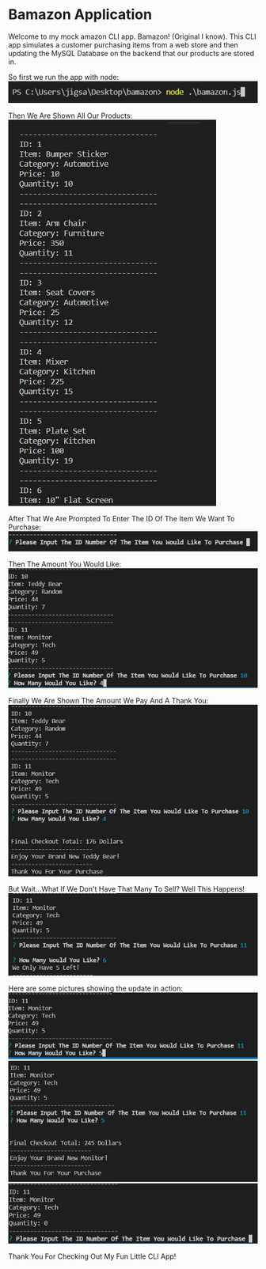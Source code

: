 # Bamazon Application

Welcome to my mock amazon CLI app. Bamazon! (Original I know). This CLI app simulates a customer purchasing items from a web store and then updating the MySQL Database on the backend that our products are stored in. 

So first we run the app with node:</br>
![command line](screenshots/nodecapture.PNG)

Then We Are Shown All Our Products:</br>
![items list](screenshots/Capture.PNG)

After That We Are Prompted To Enter The ID Of The Item We Want To Purchase:</br>
![enterID](screenshots/idcapture.PNG)

Then The Amount You Would Like:</br>
![quantity](screenshots/idquantitycapture.PNG)

Finally We Are Shown The Amount We Pay And A Thank You:
![purchased](screenshots/purchasecapture.PNG)

But Wait...What If We Don't Have That Many To Sell? Well This Happens!
![not enough](screenshots/notenough.PNG)

Here are some pictures showing the update in action:</br>
![pic](screenshots/proof.PNG)
![pic](screenshots/proof2.PNG)
![pic](screenshots/proof3.PNG)

Thank You For Checking Out My Fun Little CLI App!









